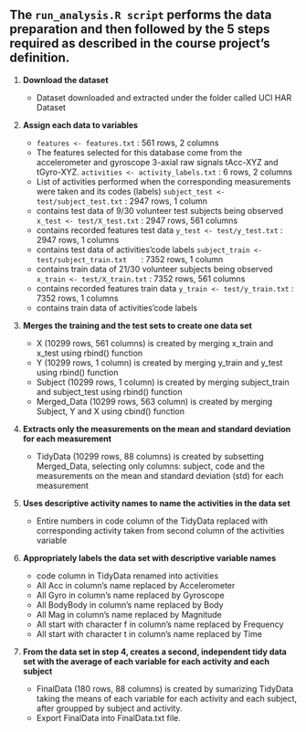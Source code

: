 ## The `run_analysis.R script` performs the data preparation and then followed by the 5 steps required as described in the course project’s definition.

1. **Download the dataset**
    - Dataset downloaded and extracted under the folder called UCI HAR Dataset

2. **Assign each data to variables**
    - `features <- features.txt` : 561 rows, 2 columns
    - The features selected for this database come from the accelerometer and gyroscope 3-axial raw signals tAcc-XYZ and tGyro-XYZ.
    `activities <- activity_labels.txt` : 6 rows, 2 columns
    - List of activities performed when the corresponding measurements were taken and its codes (labels)
    `subject_test <- test/subject_test.txt` : 2947 rows, 1 column
    - contains test data of 9/30 volunteer test subjects being observed
    `x_test <- test/X_test.txt` : 2947 rows, 561 columns
    - contains recorded features test data
    `y_test <- test/y_test.txt` : 2947 rows, 1 columns
    - contains test data of activities’code labels
    `subject_train <- test/subject_train.txt   ` : 7352 rows, 1 column
    - contains train data of 21/30 volunteer subjects being observed
    `x_train <- test/X_train.txt` : 7352 rows, 561 columns
    - contains recorded features train data
    `y_train <- test/y_train.txt` : 7352 rows, 1 columns
    - contains train data of activities’code labels

3. **Merges the training and the test sets to create one data set** 
    - X (10299 rows, 561 columns) is created by merging x_train and x_test using rbind() function
    - Y (10299 rows, 1 column) is created by merging y_train and y_test using rbind() function
    - Subject (10299 rows, 1 column) is created by merging subject_train and subject_test using rbind() function
    - Merged_Data (10299 rows, 563 column) is created by merging Subject, Y and X using cbind() function

4. **Extracts only the measurements on the mean and standard deviation for each measurement** 
    - TidyData (10299 rows, 88 columns) is created by subsetting Merged_Data, selecting only columns: subject, code and the measurements on the mean and standard deviation (std) for each measurement

5. **Uses descriptive activity names to name the activities in the data set** 
    - Entire numbers in code column of the TidyData replaced with corresponding activity taken from second column of the activities variable

6. **Appropriately labels the data set with descriptive variable names**
    - code column in TidyData renamed into activities
    - All Acc in column’s name replaced by Accelerometer
    - All Gyro in column’s name replaced by Gyroscope
    - All BodyBody in column’s name replaced by Body
    - All Mag in column’s name replaced by Magnitude
    - All start with character f in column’s name replaced by Frequency
    - All start with character t in column’s name replaced by Time

7. **From the data set in step 4, creates a second, independent tidy data set with the average of each variable for each activity and each subject** 
    - FinalData (180 rows, 88 columns) is created by sumarizing TidyData taking the means of each variable for each activity and each subject, after groupped by subject and activity.
    - Export FinalData into FinalData.txt file.